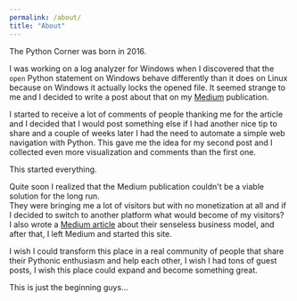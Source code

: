 ```yaml
---
permalink: /about/
title: "About"
---
```

The Python Corner was born in 2016. 

I was working on a log analyzer for Windows when I discovered that the `open` Python statement on Windows behave 
differently than it does on Linux because on Windows it actually locks the opened file. It seemed strange to me and I decided to write a post about that on my [Medium](https://medium.com) publication.

I started to receive a lot of comments of people thanking me for the article and I decided that I would post something else if I had another nice tip to share and a couple of weeks later I had the need to automate a simple web navigation with Python. This gave me the idea for my second post and I collected even more visualization and comments than the first one.  

This started everything.  

Quite soon I realized that the Medium publication couldn't be a viable solution for the long run.  
They were bringing me a lot of visitors but with no monetization at all and if I decided to switch to another platform what would become of my visitors?  
I also wrote a [Medium article](https://medium.com/@mastro35/medium-just-doesnt-work-680d9d180d16) about their senseless business model, and after that, I left Medium and started this site.  

I wish I could transform this place in a real community of people that share their Pythonic enthusiasm and help each other, I wish I had tons of guest posts, I wish this place could expand and become something great.

This is just the beginning guys...

